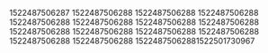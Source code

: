 1522487506287
1522487506288
1522487506288
1522487506288
1522487506288
1522487506288
1522487506288
1522487506288
1522487506288
1522487506288
1522487506288
1522487506288
1522487506288
1522487506288
15224875062881522501730967